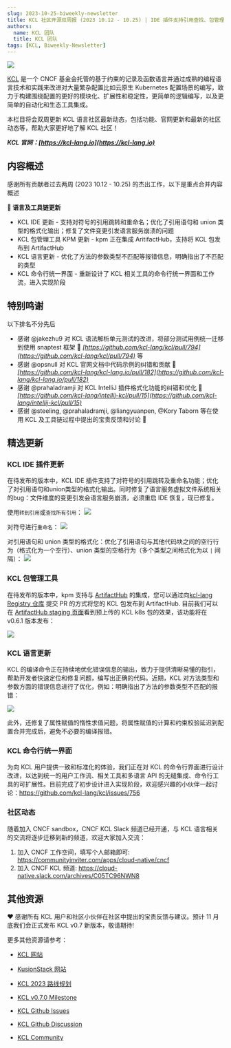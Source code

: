 ```yaml
---
slug: 2023-10-25-biweekly-newsletter
title: KCL 社区开源双周报 (2023 10.12 - 10.25) | IDE 插件支持引用查找、包管理集成 ArtifactHub
authors:
  name: KCL 团队
  title: KCL 团队
tags: [KCL, Biweekly-Newsletter]
---
```


![](/img/biweekly-newsletter-zh.png)

[KCL](https://github.com/kcl-lang) 是一个 CNCF 基金会托管的基于约束的记录及函数语言并通过成熟的编程语言技术和实践来改进对大量繁杂配置比如云原生 Kubernetes 配置场景的编写，致力于构建围绕配置的更好的模块化、扩展性和稳定性，更简单的逻辑编写，以及更简单的自动化和生态工具集成。

本栏目将会双周更新 KCL 语言社区最新动态，包括功能、官网更新和最新的社区动态等，帮助大家更好地了解 KCL 社区！

***KCL 官网：[https://kcl-lang.io](https://kcl-lang.io)***

## 内容概述

感谢所有贡献者过去两周 (2023 10.12 - 10.25) 的杰出工作，以下是重点合并内容概述

**🔧 语言及工具链更新**
- KCL IDE 更新 - 支持对符号的引用跳转和重命名；优化了引用语句和 union 类型的格式化输出；修复了文件变更引发语言服务崩溃的问题
- KCL 包管理工具 KPM 更新 - kpm 正在集成 AritifactHub，支持将 KCL 包发布到 ArtifactHub
- KCL 语言更新 - 优化了方法的参数类型不匹配等报错信息，明确指出了不匹配的类型
- KCL 命令行统一界面 - 重新设计了 KCL 相关工具的命令行统一界面和工作流，进入实现阶段

## 特别鸣谢

以下排名不分先后

- 感谢 @jakezhu9 对 KCL 语法解析单元测试的改进，将部分测试用例统一迁移到使用 snaptest 框架 🙌 *[https://github.com/kcl-lang/kcl/pull/794](https://github.com/kcl-lang/kcl/pull/794)* 等
- 感谢 @opsnull 对 KCL 官网文档中代码示例的纠错和贡献 🙌 *[https://github.com/kcl-lang/kcl-lang.io/pull/182](https://github.com/kcl-lang/kcl-lang.io/pull/182)*
- 感谢 @prahaladramji 对 KCL IntelliJ 插件格式化功能的纠错和优化 🙌 *[https://github.com/kcl-lang/intellij-kcl/pull/15](https://github.com/kcl-lang/intellij-kcl/pull/15)*
- 感谢 @steeling, @prahaladramji, @liangyuanpen, @Kory Taborn 等在使用 KCL 及工具链过程中提出的宝贵反馈和讨论 🙌

## 精选更新

### KCL IDE 插件更新

在待发布的版本中，KCL IDE 插件支持了对符号的引用跳转及重命名功能；优化了对引用语句和union类型的格式化输出。同时修复了语言服务虚拟文件系统相关的bug：文件维度的变更引发会语言服务崩溃，必须重启 IDE 恢复，现已修复。

使用`转到引用`或`查找所有引用`：
![](/img/docs/tools/Ide/vs-code/FindRefs.png)

对符号进行`重命名`：
![](/img/docs/tools/Ide/vs-code/Rename.gif)

对引用语句和 union 类型的格式化：优化了引用语句与其他代码块之间的空行行为（格式化为一个空行）、union 类型的空格行为（多个类型之间格式化为以 ` | ` 间隔）：
![](/img/blog/2023-10-25-kcl-biweekly-newsletter/Format.gif)

### KCL 包管理工具

在待发布的版本中，kpm 支持与 [ArtifactHub](https://artifacthub.io/) 的集成，您可以通过向[kcl-lang Registry 仓库](https://github.com/kcl-lang/artifacthub) 提交 PR 的方式将您的 KCL 包发布到 ArtifactHub. 目前我们可以在 [ArtifactHub staging 页面](https://staging.artifacthub.io/packages/search?ts_query_web=kcl&sort=relevance&page=1)看到预上传的 KCL k8s 包的效果，该功能将在 v0.6.1 版本发布：

![](/img/docs/tools/kpm/artifacthubStaging.png)

### KCL 语言更新

KCL 的编译命令正在持续地优化错误信息的输出，致力于提供清晰易懂的指引，帮助开发者快速定位和修复问题，编写出正确的代码。近期，KCL 对方法类型和参数方面的错误信息进行了优化，例如：明确指出了方法的参数类型不匹配的报错：

![](/img/blog/2023-10-25-kcl-biweekly-newsletter/error-msg.png)

此外，还修复了属性赋值的惰性求值问题，将属性赋值的计算和约束校验延迟到配置合并完成后，避免不必要的编译报错。

### KCL 命令行统一界面

为向 KCL 用户提供一致和标准化的体验，我们正在对 KCL 的命令行界面进行设计改进，以达到统一的用户工作流、相关工具和多语言 API 的无缝集成、命令行工具的可扩展性。目前完成了初步设计进入实现阶段，欢迎感兴趣的小伙伴一起讨论：https://github.com/kcl-lang/kcl/issues/756

### 社区动态

随着加入 CNCF sandbox，CNCF KCL Slack 频道已经开通，与 KCL 语言相关的交流将逐步迁移到新的频道，欢迎大家加入交流：
1. 加入 CNCF 工作空间，填写个人邮箱即可: https://communityinviter.com/apps/cloud-native/cncf
2. 加入 CNCF KCL 频道: https://cloud-native.slack.com/archives/C05TC96NWN8

## 其他资源

❤️ 感谢所有 KCL 用户和社区小伙伴在社区中提出的宝贵反馈与建议。预计 11 月底我们会正式发布 KCL v0.7 新版本，敬请期待!

更多其他资源请参考：

- [KCL 网站](https://kcl-lang.io/)
- [KusionStack 网站](https://kusionstack.io/)

- [KCL 2023 路线规划](https://kcl-lang.io/docs/community/release-policy/roadmap)
- [KCL v0.7.0 Milestone](https://github.com/kcl-lang/kcl/milestone/7)
- [KCL Github Issues](https://github.com/kcl-lang/kcl/issues)
- [KCL Github Discussion](https://github.com/orgs/kcl-lang/discussions)
- [KCL Community](https://github.com/kcl-lang/community)
